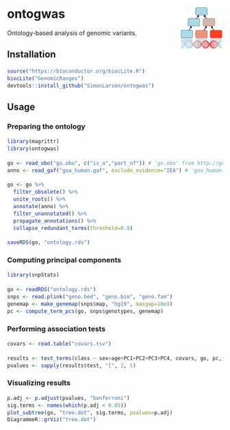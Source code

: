 # ontogwas <img src="man/figures/logo.png" align="right" width="100">

Ontology-based analysis of genomic variants.

## Installation

```r
source("https://bioconductor.org/biocLite.R")
biocLite("GenomicRanges")
devtools::install_github("SimonLarsen/ontogwas")
```

## Usage

### Preparing the ontology

```r
library(magrittr)
library(ontogwas)

go <- read_obo("go.obo", c("is_a","part_of")) # 'go.obo' from http://geneontology.org/page/download-ontology
anno <- read_gaf("goa_human.gaf", exclude_evidence="IEA") # 'goa_human.gaf' from http://geneontology.org/page/download-go-annotations

go <- go %>%
  filter_obsolete() %>%
  unite_roots() %>%
  annotate(anno) %>%
  filter_unannotated() %>%
  propagate_annotations() %>%
  collapse_redundant_terms(threshold=0.9)

saveRDS(go, "ontology.rds")
```

### Computing principal components

```r
library(snpStats)

go <- readRDS("ontology.rds")
snps <- read.plink("geno.bed", "geno.bim", "geno.fam")
genemap <- make_genemap(snps$map, "hg19", maxgap=10e3)
pc <- compute_term_pcs(go, snps$genotypes, genemap)
```

### Performing association tests

```r
covars <- read.table("covars.tsv")

results <- test_terms(class ~ sex+age+PC1+PC2+PC3+PC4, covars, go, pc, family=binomial("logit"))
pvalues <- sapply(results$test, "[", 2, 5)
```

### Visualizing results

```r
p.adj <- p.adjust(pvalues, "bonferroni")
sig.terms <- names(which(p.adj < 0.05))
plot_subtree(go, "tree.dot", sig.terms, pvalues=p.adj)
DiagrammeR::grViz("tree.dot")
```
